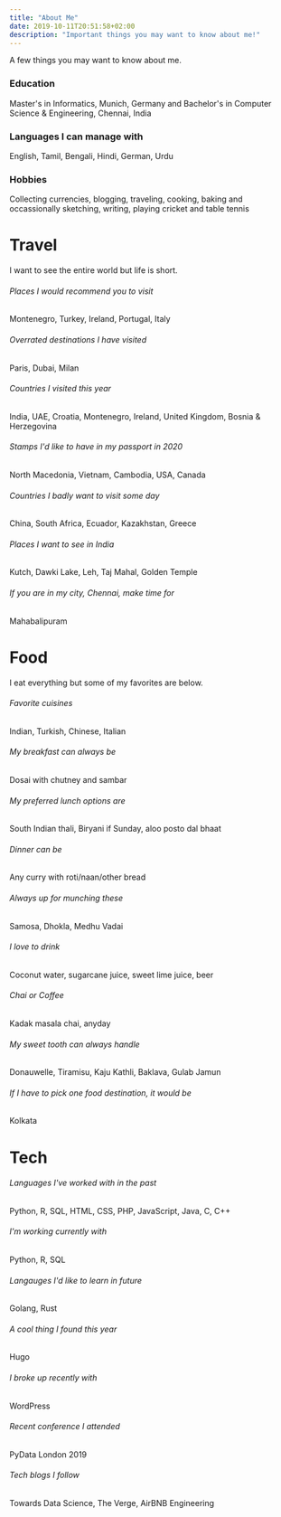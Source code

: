 ```yaml
---
title: "About Me"
date: 2019-10-11T20:51:58+02:00
description: "Important things you may want to know about me!"
---
```


A few things you may want to know about me.

### Education

Master's in Informatics, Munich, Germany and Bachelor's in Computer Science & Engineering, Chennai, India

### Languages I can manage with

English, Tamil, Bengali, Hindi, German, Urdu

### Hobbies

Collecting currencies, blogging, traveling, cooking, baking and occassionally sketching, writing, playing cricket and table tennis

# Travel

I want to see the entire world but life is short.

<h6>Places I would recommend you to visit</h6>

Montenegro, Turkey, Ireland, Portugal, Italy

<h6>Overrated destinations I have visited</h6>

Paris, Dubai, Milan

<h6>Countries I visited this year</h6>

India, UAE, Croatia, Montenegro, Ireland, United Kingdom, Bosnia & Herzegovina

<h6>Stamps I'd like to have in my passport in 2020</h6>

North Macedonia, Vietnam, Cambodia, USA, Canada

<h6>Countries I badly want to visit some day</h6>

China, South Africa, Ecuador, Kazakhstan, Greece

<h6>Places I want to see in India</h6>

Kutch, Dawki Lake, Leh, Taj Mahal, Golden Temple

<h6>If you are in my city, Chennai, make time for</h6>

Mahabalipuram

# Food

I eat everything but some of my favorites are below.

<h6>Favorite cuisines</h6>

Indian, Turkish, Chinese, Italian

<h6>My breakfast can always be</h6>

Dosai with chutney and sambar

<h6>My preferred lunch options are</h6>

South Indian thali, Biryani if Sunday, aloo posto dal bhaat

<h6>Dinner can be</h6>

Any curry with roti/naan/other bread

<h6>Always up for munching these</h6>

Samosa, Dhokla, Medhu Vadai

<h6>I love to drink</h6>

Coconut water, sugarcane juice, sweet lime juice, beer

<h6>Chai or Coffee</h6>

Kadak masala chai, anyday

<h6>My sweet tooth can always handle</h6>

Donauwelle, Tiramisu, Kaju Kathli, Baklava, Gulab Jamun

<h6>If I have to pick one food destination, it would be</h6>

Kolkata

# Tech

<h6>Languages I've worked with in the past</h6>

Python, R, SQL, HTML, CSS, PHP, JavaScript, Java, C, C++

<h6>I'm working currently with</h6>

Python, R, SQL

<h6>Langauges I'd like to learn in future</h6>

Golang, Rust

<h6>A cool thing I found this year</h6>

Hugo

<h6>I broke up recently with</h6>

WordPress

<h6>Recent conference I attended</h6>

PyData London 2019

<h6>Tech blogs I follow</h6>

Towards Data Science, The Verge, AirBNB Engineering